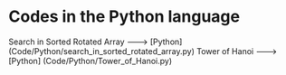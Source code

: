 # Codes in the Python language

 Search in Sorted Rotated Array ---> [Python] (Code/Python/search_in_sorted_rotated_array.py)
 Tower of Hanoi ---> [Python] (Code/Python/Tower_of_Hanoi.py)
